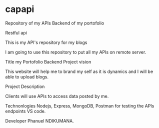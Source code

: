 # capapi
Repository of my APIs Backend of my portofolio


Restful api

This is my API's repository for my blogs

I am going to use this repository to put all my APIs on remote server.

Title
my Portofolio Backend Project vision

This website will help me to brand my self as it is dynamics and I will be able to upload blogs.

Project Description

Clients will use APIs to access data posted by me.

Technonlogies Nodejs, Express, MongoDB, Postman for testing the APIs endpoints VS code.

Developer Phanuel NDIKUMANA.
